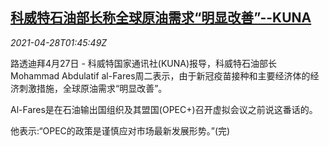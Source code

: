 <!--1619575262000-->
[科威特石油部长称全球原油需求“明显改善”--KUNA](https://cn.reuters.com/article/kuwait-opec-oil-demand-0428-idCNKBS2CF04L)
------

<div><i>2021-04-28T01:45:49Z</i></div><p>路透迪拜4月27日 - 科威特国家通讯社(KUNA)报导，科威特石油部长Mohammad Abdulatif al-Fares周二表示，由于新冠疫苗接种和主要经济体的经济刺激措施，全球原油需求“明显改善”。 　</p><p>Al-Fares是在石油输出国组织及其盟国(OPEC+)召开虚拟会议之前说这番话的。</p><p>他表示:“OPEC的政策是谨慎应对市场最新发展形势。”(完)</p>
